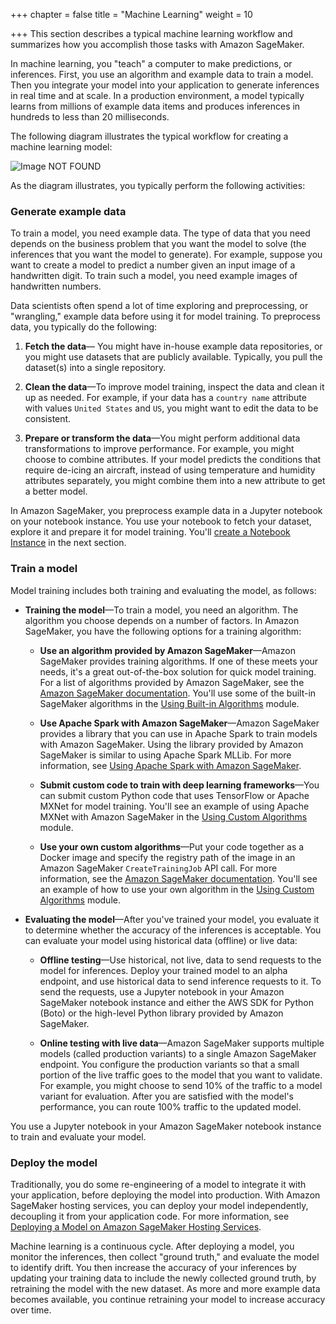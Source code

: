 +++
chapter = false
title = "Machine Learning"
weight = 10

+++
This section describes a typical machine learning workflow and summarizes how you accomplish those tasks with Amazon SageMaker.

In machine learning, you "teach" a computer to make predictions, or inferences. First, you use an algorithm and example data to train a model. Then you integrate your model into your application to generate inferences in real time and at scale. In a production environment, a model typically learns from millions of example data items and produces inferences in hundreds to less than 20 milliseconds.

The following diagram illustrates the typical workflow for creating a machine learning model:

![Image NOT FOUND](http://docs.aws.amazon.com/sagemaker/latest/dg/images/ml-concepts-10.png)

 As the diagram illustrates, you typically perform the following activities:

### Generate example data

To train a model, you need example data. The type of data that you need depends on the business problem that you want the model to solve (the inferences that you want the model to generate). For example, suppose you want to create a model to predict a number given an input image of a handwritten digit. To train such a model, you need example images of handwritten numbers.

Data scientists often spend a lot of time exploring and preprocessing, or "wrangling," example data before using it for model training. To preprocess data, you typically do the following:

   1. **Fetch the data**— You might have in-house example data repositories, or you might use datasets that are publicly available. Typically, you pull the dataset(s) into a single repository.

   1. **Clean the data**—To improve model training, inspect the data and clean it up as needed. For example, if your data has a `country name` attribute with values `United States` and `US`, you might want to edit the data to be consistent.

   1. **Prepare or transform the data**—You might perform additional data transformations to improve performance. For example, you might choose to combine attributes. If your model predicts the conditions that require de-icing an aircraft, instead of using temperature and humidity attributes separately, you might combine them into a new attribute to get a better model.

   In Amazon SageMaker, you preprocess example data in a Jupyter notebook on your notebook instance. You use your notebook to fetch your dataset, explore it and prepare it for model training. You'll [create a Notebook Instance](./notebook.html) in the next section.

### Train a model

Model training includes both training and evaluating the model, as follows:

  + **Training the model**—To train a model, you need an algorithm. The algorithm you choose depends on a number of factors. In Amazon SageMaker, you have the following options for a training algorithm:

    + **Use an algorithm provided by Amazon SageMaker**—Amazon SageMaker provides training algorithms. If one of these meets your needs, it's a great out-of-the-box solution for quick model training. For a list of algorithms provided by Amazon SageMaker, see the [Amazon SageMaker documentation](https://docs.aws.amazon.com/sagemaker/latest/dg/algos.html). You'll use some of the built-in SageMaker algorithms in the [Using Built-in Algorithms](../builtin.html) module.
  
    + **Use Apache Spark with Amazon SageMaker**—Amazon SageMaker provides a library that you can use in Apache Spark to train models with Amazon SageMaker. Using the library provided by Amazon SageMaker is similar to using Apache Spark MLLib. For more information, see [Using Apache Spark with Amazon SageMaker](https://docs.aws.amazon.com/sagemaker/latest/dg/apache-spark.html).
  
    + **Submit custom code to train with deep learning frameworks**—You can submit custom Python code that uses TensorFlow or Apache MXNet for model training. You'll see an example of using Apache MXNet with Amazon SageMaker in the [Using Custom Algorithms](../custom.html) module.
  
    + **Use your own custom algorithms**—Put your code together as a Docker image and specify the registry path of the image in an Amazon SageMaker `CreateTrainingJob` API call. For more information, see the [Amazon SageMaker documentation](https://docs.aws.amazon.com/sagemaker/latest/dg/your-algorithms.html). You'll see an example of how to use your own algorithm in the [Using Custom Algorithms](../custom.html) module.

  + **Evaluating the model**—After you've trained your model, you evaluate it to determine whether the accuracy of the inferences is acceptable. You can evaluate your model using historical data (offline) or live data:

    + **Offline testing**—Use historical, not live, data to send requests to the model for inferences.
      Deploy your trained model to an alpha endpoint, and use historical data to send inference requests to it. To send the requests, use a Jupyter notebook in your Amazon SageMaker notebook instance and either the AWS SDK for Python (Boto) or the high-level Python library provided by Amazon SageMaker.

    + **Online testing with live data**—Amazon SageMaker supports multiple models (called production variants) to a single Amazon SageMaker endpoint. You configure the production variants so that a small portion of the live traffic goes to the model that you want to validate. For example, you might choose to send 10% of the traffic to a model variant for evaluation. After you are satisfied with the model's performance, you can route 100% traffic to the updated model.

  You use a Jupyter notebook in your Amazon SageMaker notebook instance to train and evaluate your model.

### Deploy the model

Traditionally, you do some re-engineering of a model to integrate it with your application, before deploying the model into production. With Amazon SageMaker hosting services, you can deploy your model independently, decoupling it from your application code. For more information, see [Deploying a Model on Amazon SageMaker Hosting Services](https://docs.aws.amazon.com/sagemaker/latest/dg/how-it-works-hosting.html).

Machine learning is a continuous cycle. After deploying a model, you monitor the inferences, then collect "ground truth," and evaluate the model to identify drift. You then increase the accuracy of your inferences by updating your training data to include the newly collected ground truth, by retraining the model with the new dataset. As more and more example data becomes available, you continue retraining your model to increase accuracy over time.